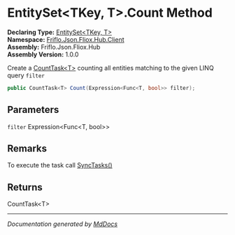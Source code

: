 ﻿<!--  
  <auto-generated>   
    The contents of this file were generated by a tool.  
    Changes to this file may be list if the file is regenerated  
  </auto-generated>   
-->

# EntitySet\<TKey, T\>.Count Method

**Declaring Type:** [EntitySet\<TKey, T\>](../index.md)  
**Namespace:** [Friflo.Json.Fliox.Hub.Client](../../index.md)  
**Assembly:** Friflo.Json.Fliox.Hub  
**Assembly Version:** 1.0.0

Create a [CountTask\<T\>](../../CountTask-1/index.md) counting all entities matching to the given LINQ query `filter`

```csharp
public CountTask<T> Count(Expression<Func<T, bool>> filter);
```

## Parameters

`filter`  Expression\<Func\<T, bool\>\>

## Remarks

 To execute the task call [SyncTasks()](../../FlioxClient/methods/SyncTasks.md)

## Returns

CountTask\<T\>

___

*Documentation generated by [MdDocs](https://github.com/ap0llo/mddocs)*
